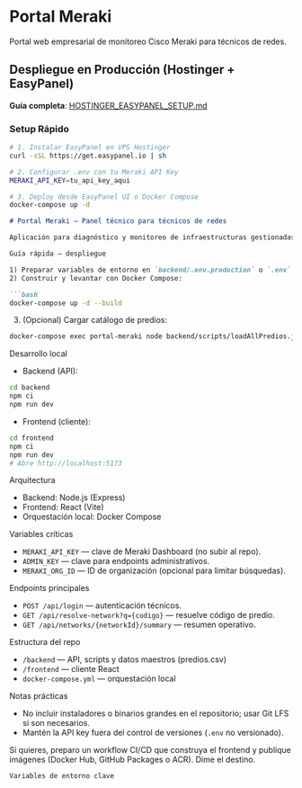 ﻿# Portal Meraki

Portal web empresarial de monitoreo Cisco Meraki para técnicos de redes.

## Despliegue en Producción (Hostinger + EasyPanel)

**Guía completa**: [HOSTINGER_EASYPANEL_SETUP.md](./HOSTINGER_EASYPANEL_SETUP.md)

### Setup Rápido
```bash
# 1. Instalar EasyPanel en VPS Hostinger
curl -sSL https://get.easypanel.io | sh

# 2. Configurar .env con tu Meraki API Key
MERAKI_API_KEY=tu_api_key_aqui

# 3. Deploy desde EasyPanel UI o Docker Compose
docker-compose up -d
```

```markdown
# Portal Meraki — Panel técnico para técnicos de redes

Aplicación para diagnóstico y monitoreo de infraestructuras gestionadas con Cisco Meraki. Está pensada para equipos técnicos (NOC/soporte) que necesitan un resumen operativo claro de redes, topología y estado de appliances.

Guía rápida — despliegue

1) Preparar variables de entorno en `backend/.env.production` o `.env`.
2) Construir y levantar con Docker Compose:

```bash
docker-compose up -d --build
```

3) (Opcional) Cargar catálogo de predios:

```bash
docker-compose exec portal-meraki node backend/scripts/loadAllPredios.js
```

Desarrollo local

- Backend (API):

```bash
cd backend
npm ci
npm run dev
```

- Frontend (cliente):

```bash
cd frontend
npm ci
npm run dev
# Abre http://localhost:5173
```

Arquitectura

- Backend: Node.js (Express)
- Frontend: React (Vite)
- Orquestación local: Docker Compose

Variables críticas

- `MERAKI_API_KEY` — clave de Meraki Dashboard (no subir al repo).
- `ADMIN_KEY` — clave para endpoints administrativos.
- `MERAKI_ORG_ID` — ID de organización (opcional para limitar búsquedas).

Endpoints principales

- `POST /api/login` — autenticación técnicos.
- `GET /api/resolve-network?q={codigo}` — resuelve código de predio.
- `GET /api/networks/{networkId}/summary` — resumen operativo.

Estructura del repo

- `/backend` — API, scripts y datos maestros (predios.csv)
- `/frontend` — cliente React
- `docker-compose.yml` — orquestación local

Notas prácticas

- No incluir instaladores o binarios grandes en el repositorio; usar Git LFS si son necesarios.
- Mantén la API key fuera del control de versiones (`.env` no versionado).

Si quieres, preparo un workflow CI/CD que construya el frontend y publique imágenes (Docker Hub, GitHub Packages o ACR). Dime el destino.

```
Variables de entorno clave
